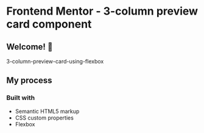 # Frontend Mentor - 3-column preview card component


## Welcome! 👋


3-column-preview-card-using-flexbox


## My process

### Built with

- Semantic HTML5 markup
- CSS custom properties
- Flexbox




